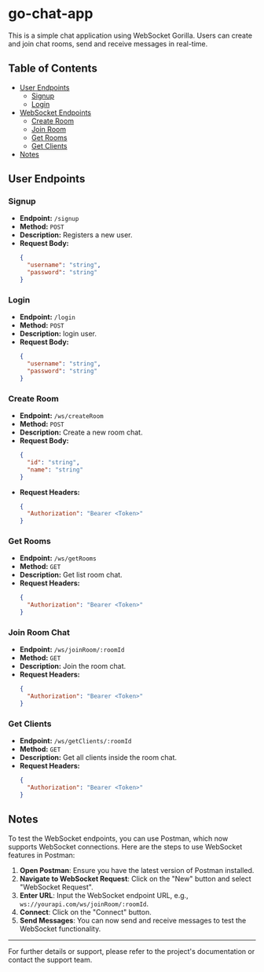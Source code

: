 # go-chat-app

This is a simple chat application using WebSocket Gorilla. Users can create and join chat rooms, send and receive messages in real-time.

## Table of Contents

- [User Endpoints](#user-endpoints)
  - [Signup](#signup)
  - [Login](#login)
- [WebSocket Endpoints](#websocket-endpoints)
  - [Create Room](#create-room)
  - [Join Room](#join-room)
  - [Get Rooms](#get-rooms)
  - [Get Clients](#get-clients)
- [Notes](#notes)

## User Endpoints

### Signup

- **Endpoint:** `/signup`
- **Method:** `POST`
- **Description:** Registers a new user.
- **Request Body:**
  ```json
  {
    "username": "string",
    "password": "string"
  }
  ```

### Login

- **Endpoint:** `/login`
- **Method:** `POST`
- **Description:** login user.
- **Request Body:**
  ```json
  {
    "username": "string",
    "password": "string"
  }
  ```

### Create Room

- **Endpoint:** `/ws/createRoom`
- **Method:** `POST`
- **Description:** Create a new room chat.
- **Request Body:**
  ```json
  {
    "id": "string",
    "name": "string"
  }
  ```
- **Request Headers:**
  ```json
  {
    "Authorization": "Bearer <Token>"
  }
  ```

### Get Rooms

- **Endpoint:** `/ws/getRooms`
- **Method:** `GET`
- **Description:** Get list room chat.
- **Request Headers:**
  ```json
  {
    "Authorization": "Bearer <Token>"
  }
  ```

### Join Room Chat

- **Endpoint:** `/ws/joinRoom/:roomId`
- **Method:** `GET`
- **Description:** Join the room chat.
- **Request Headers:**
  ```json
  {
    "Authorization": "Bearer <Token>"
  }
  ```

### Get Clients

- **Endpoint:** `/ws/getClients/:roomId`
- **Method:** `GET`
- **Description:** Get all clients inside the room chat.
- **Request Headers:**
  ```json
  {
    "Authorization": "Bearer <Token>"
  }
  ```

## Notes

To test the WebSocket endpoints, you can use Postman, which now supports WebSocket connections. Here are the steps to use WebSocket features in Postman:

1. **Open Postman**: Ensure you have the latest version of Postman installed.
2. **Navigate to WebSocket Request**: Click on the "New" button and select "WebSocket Request".
3. **Enter URL**: Input the WebSocket endpoint URL, e.g., `ws://yourapi.com/ws/joinRoom/:roomId`.
4. **Connect**: Click on the "Connect" button.
5. **Send Messages**: You can now send and receive messages to test the WebSocket functionality.

---

For further details or support, please refer to the project's documentation or contact the support team.